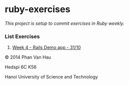 ruby-exercises
==============

_This project is setup to commit exercises in Ruby weekly._

### List Exercises

1. [Week 4 - Rails Demo app - 31/10](https://github.com/zzswat/ruby-exercises/tree/master/demo_app)

© 2014 Phan Van Hau

Hedspi 6C K56

Hanoi University of Science and Technology
